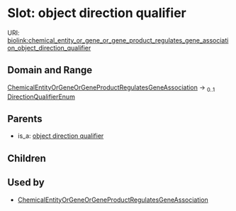 
# Slot: object direction qualifier




URI: [biolink:chemical_entity_or_gene_or_gene_product_regulates_gene_association_object_direction_qualifier](https://w3id.org/biolink/vocab/chemical_entity_or_gene_or_gene_product_regulates_gene_association_object_direction_qualifier)


## Domain and Range

[ChemicalEntityOrGeneOrGeneProductRegulatesGeneAssociation](ChemicalEntityOrGeneOrGeneProductRegulatesGeneAssociation.md) &#8594;  <sub>0..1</sub> [DirectionQualifierEnum](DirectionQualifierEnum.md)

## Parents

 *  is_a: [object direction qualifier](object_direction_qualifier.md)

## Children


## Used by

 * [ChemicalEntityOrGeneOrGeneProductRegulatesGeneAssociation](ChemicalEntityOrGeneOrGeneProductRegulatesGeneAssociation.md)
